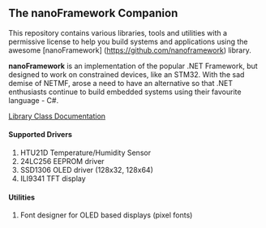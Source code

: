 ## The nanoFramework Companion

This repository contains various libraries, tools and utilities with a permissive license to help you build systems and applications using the awesome [nanoFramework] (https://github.com/nanoframework) library.

**nanoFramework** is an implementation of the popular .NET Framework, but designed to work on constrained devices, like an STM32. With the sad demise of NETMF, arose a need to have an alternative so that .NET enthusiasts continue to build embedded systems using their favourite language - C#.

[Library Class Documentation](https://sharmavishnu.github.io/index.html)

#### Supported Drivers
1. HTU21D Temperature/Humidity Sensor
2. 24LC256 EEPROM driver
3. SSD1306 OLED driver (128x32, 128x64)
4. ILI9341 TFT display

#### Utilities
1. Font designer for OLED based displays (pixel fonts)
